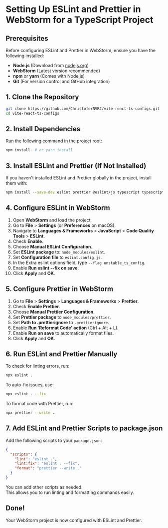 # Setting Up ESLint and Prettier in WebStorm for a TypeScript Project

## Prerequisites

Before configuring ESLint and Prettier in WebStorm, ensure you have the following installed:

- **Node.js** (Download from [nodejs.org](https://nodejs.org/))
- **WebStorm** (Latest version recommended)
- **npm** or **yarn** (Comes with Node.js)
- **Git** (For version control and GitHub integration)

## 1. Clone the Repository

```sh
git clone https://github.com/ChristoferNVR2/vite-react-ts-configs.git
cd vite-react-ts-configs
```

## 2. Install Dependencies

Run the following command in the project root:

```sh
npm install  # or yarn install
```

## 3. Install ESLint and Prettier (If Not Installed)

If you haven't installed ESLint and Prettier globally in the project, install them with:

```sh
npm install --save-dev eslint prettier @eslint/js typescript typescript-eslint eslint-plugin-react eslint-config-prettier eslint-plugin-react-x eslint-plugin-react-dom
```

## 4. Configure ESLint in WebStorm

1. Open **WebStorm** and load the project.
2. Go to **File** > **Settings** (or **Preferences** on macOS).
3. Navigate to **Languages & Frameworks** > **JavaScript** > **Code Quality Tools** > **ESLint**.
4. Check **Enable**.
5. Choose **Manual ESLint Configuration**.
6. Set **ESLint package** to: `node_modules/eslint`.
7. Set **Configuration file** to `eslint.config.js`.
8. In the Extra eslint options field, type `--flag unstable_ts_config`.
9. Enable **Run eslint --fix on save**.
10. Click **Apply** and **OK**.

## 5. Configure Prettier in WebStorm

1. Go to **File** > **Settings** > **Languages & Frameworks** > **Prettier**.
2. Check **Enable Prettier**.
3. Choose **Manual Prettier Configuration**.
4. Set **Prettier package** to `node_modules/prettier`.
5. Set **Path to .prettierignore** to `.prettierignore`.
6. Enable **Run 'Reformat Code' action** (Ctrl + Alt + L).
7. Enable **Run on save** to automatically format files.
8. Click **Apply** and **OK**.

## 6. Run ESLint and Prettier Manually

To check for linting errors, run:

```sh
npx eslint .
```

To auto-fix issues, use:

```sh
npx eslint . --fix
```

To format code with Prettier, run:

```sh
npx prettier --write .
```

## 7. Add ESLint and Prettier Scripts to package.json

Add the following scripts to your `package.json`:

```json
{
  "scripts": {
    "lint": "eslint .",
    "lint:fix": "eslint . --fix",
    "format": "prettier --write ."
  }
}
```

You can add other scripts as needed.\
This allows you to run linting and formatting commands easily.

## Done!

Your WebStorm project is now configured with ESLint and Prettier.

